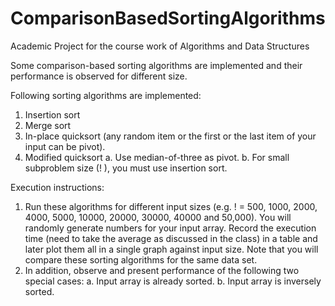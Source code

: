 # ComparisonBasedSortingAlgorithms
Academic Project for the course work of Algorithms and Data Structures

Some comparison-based sorting algorithms are implemented and their performance is observed for different size.

Following sorting algorithms are implemented:
1. Insertion sort
2. Merge sort
3. In-place quicksort (any random item or the first or the last item of your input can be pivot).
4. Modified quicksort
a. Use median-of-three as pivot.
b. For small subproblem size (! ), you must use insertion sort.

Execution instructions:
1. Run these algorithms for different input sizes (e.g. ! = 500, 1000, 2000, 4000, 5000,
10000, 20000, 30000, 40000 and 50,000). You will randomly generate numbers for your
input array. Record the execution time (need to take the average as discussed in the class)
in a table and later plot them all in a single graph against input size. Note that you will
compare these sorting algorithms for the same data set.
2. In addition, observe and present performance of the following two special cases:
a. Input array is already sorted.
b. Input array is inversely sorted.
